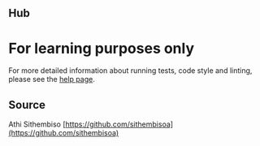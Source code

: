 ## Hub

**For learning purposes only**
===

For more detailed information about running tests, code style and linting,
please see the [help page](http://exercism.io).

## Source

Athi Sithembiso [https://github.com/sithembisoa](https://github.com/sithembisoa)